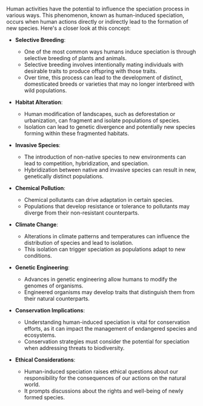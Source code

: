 Human activities have the potential to influence the speciation process in various ways. This phenomenon, known as human-induced speciation, occurs when human actions directly or indirectly lead to the formation of new species. Here's a closer look at this concept:

- **Selective Breeding**:
    - One of the most common ways humans induce speciation is through selective breeding of plants and animals.
    - Selective breeding involves intentionally mating individuals with desirable traits to produce offspring with those traits.
    - Over time, this process can lead to the development of distinct, domesticated breeds or varieties that may no longer interbreed with wild populations.

- **Habitat Alteration**:
    - Human modification of landscapes, such as deforestation or urbanization, can fragment and isolate populations of species.
    - Isolation can lead to genetic divergence and potentially new species forming within these fragmented habitats.

- **Invasive Species**:
    - The introduction of non-native species to new environments can lead to competition, hybridization, and speciation.
    - Hybridization between native and invasive species can result in new, genetically distinct populations.

- **Chemical Pollution**:
    - Chemical pollutants can drive adaptation in certain species.
    - Populations that develop resistance or tolerance to pollutants may diverge from their non-resistant counterparts.

- **Climate Change**:
    - Alterations in climate patterns and temperatures can influence the distribution of species and lead to isolation.
    - This isolation can trigger speciation as populations adapt to new conditions.

- **Genetic Engineering**:
    - Advances in genetic engineering allow humans to modify the genomes of organisms.
    - Engineered organisms may develop traits that distinguish them from their natural counterparts.

- **Conservation Implications**:
    - Understanding human-induced speciation is vital for conservation efforts, as it can impact the management of endangered species and ecosystems.
    - Conservation strategies must consider the potential for speciation when addressing threats to biodiversity.

- **Ethical Considerations**:
    - Human-induced speciation raises ethical questions about our responsibility for the consequences of our actions on the natural world.
    - It prompts discussions about the rights and well-being of newly formed species.